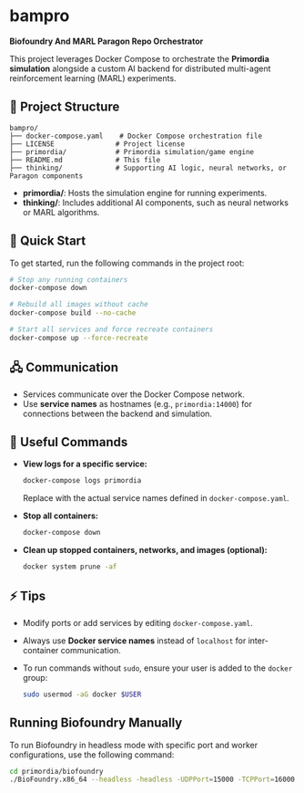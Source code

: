 # bampro

**Biofoundry And MARL Paragon Repo Orchestrator**

This project leverages Docker Compose to orchestrate the **Primordia simulation** alongside a custom AI backend for distributed multi-agent reinforcement learning (MARL) experiments.

## 📁 Project Structure

```
bampro/
├── docker-compose.yaml    # Docker Compose orchestration file
├── LICENSE               # Project license
├── primordia/            # Primordia simulation/game engine
├── README.md             # This file
├── thinking/             # Supporting AI logic, neural networks, or Paragon components
```

- **primordia/**: Hosts the simulation engine for running experiments.
- **thinking/**: Includes additional AI components, such as neural networks or MARL algorithms.

## 🚀 Quick Start

To get started, run the following commands in the project root:

```sh
# Stop any running containers
docker-compose down

# Rebuild all images without cache
docker-compose build --no-cache

# Start all services and force recreate containers
docker-compose up --force-recreate
```

## 🖧 Communication

- Services communicate over the Docker Compose network.
- Use **service names** as hostnames (e.g., `primordia:14000`) for connections between the backend and simulation.

## 📝 Useful Commands

- **View logs for a specific service:**

  ```sh
  docker-compose logs primordia
  ```

  Replace with the actual service names defined in `docker-compose.yaml`.

- **Stop all containers:**

  ```sh
  docker-compose down
  ```

- **Clean up stopped containers, networks, and images (optional):**

  ```sh
  docker system prune -af
  ```

## ⚡️ Tips

- Modify ports or add services by editing `docker-compose.yaml`.
- Always use **Docker service names** instead of `localhost` for inter-container communication.
- To run commands without `sudo`, ensure your user is added to the `docker` group:

  ```sh
  sudo usermod -aG docker $USER
  ```

## Running Biofoundry Manually

To run Biofoundry in headless mode with specific port and worker configurations, use the following command:

```bash
cd primordia/biofoundry
./BioFoundry.x86_64 --headless -headless -UDPPort=15000 -TCPPort=16000 -TCPWorkers=14000
```
